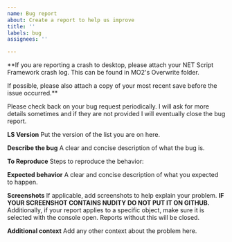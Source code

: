 ```yaml
---
name: Bug report
about: Create a report to help us improve
title: ''
labels: bug
assignees: ''

---
```


**If you are reporting a crash to desktop, please attach your NET Script Framework crash log. This can be found in MO2's Overwrite folder.

If possible, please also attach a copy of your most recent save before the issue occurred.**

Please check back on your bug request periodically. I will ask for more details sometimes and if they are not provided I will eventually close the bug report.

**LS Version**
Put the version of the list you are on here.

**Describe the bug**
A clear and concise description of what the bug is.

**To Reproduce**
Steps to reproduce the behavior:

**Expected behavior**
A clear and concise description of what you expected to happen.

**Screenshots**
If applicable, add screenshots to help explain your problem. **IF YOUR SCREENSHOT CONTAINS NUDITY DO NOT PUT IT ON GITHUB.** Additionally, if your report applies to a specific object, make sure it is selected with the console open. Reports without this will be closed.

**Additional context**
Add any other context about the problem here.

